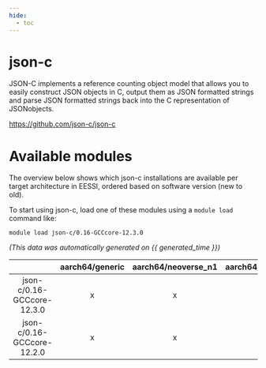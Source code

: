 ```yaml
---
hide:
  - toc
---
```


json-c
======


JSON-C implements a reference counting object model that allows you to easily construct JSON objects in C, output them as JSON formatted strings and parse JSON formatted strings back into the C representation of JSONobjects.

https://github.com/json-c/json-c
# Available modules


The overview below shows which json-c installations are available per target architecture in EESSI, ordered based on software version (new to old).

To start using json-c, load one of these modules using a `module load` command like:

```shell
module load json-c/0.16-GCCcore-12.3.0
```

*(This data was automatically generated on {{ generated_time }})*  

| |aarch64/generic|aarch64/neoverse_n1|aarch64/neoverse_v1|x86_64/generic|x86_64/amd/zen2|x86_64/amd/zen3|x86_64/amd/zen4|x86_64/intel/haswell|x86_64/intel/skylake_avx512|
| :---: | :---: | :---: | :---: | :---: | :---: | :---: | :---: | :---: | :---: |
|json-c/0.16-GCCcore-12.3.0|x|x|x|x|x|x|x|x|x|
|json-c/0.16-GCCcore-12.2.0|x|x|x|x|x|x|-|x|x|
